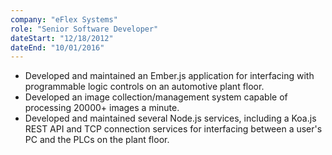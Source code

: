 ```yaml
---
company: "eFlex Systems"
role: "Senior Software Developer"
dateStart: "12/18/2012"
dateEnd: "10/01/2016"
---
```


- Developed and maintained an Ember.js application for interfacing with programmable logic controls on an automotive plant floor.
- Developed an image collection/management system capable of processing 20000+ images a
minute.
- Developed and maintained several Node.js services, including a Koa.js REST API and TCP connection services for interfacing between a user's PC and the PLCs on the plant floor.
